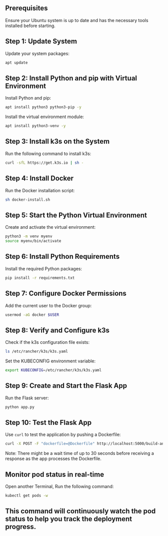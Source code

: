 ## Prerequisites
Ensure your Ubuntu system is up to date and has the necessary tools installed before starting.


## Step 1: Update System
Update your system packages:
```bash
apt update
```

## Step 2: Install Python and pip with Virtual Environment
Install Python and pip:
```bash
apt install python3 python3-pip -y
```
Install the virtual environment module:
```bash
apt install python3-venv -y
```

## Step 3: Install k3s on the System
Run the following command to install k3s:
```bash
curl -sfL https://get.k3s.io | sh -
```

## Step 4: Install Docker
Run the Docker installation script:
```bash
sh docker-install.sh
```

## Step 5: Start the Python Virtual Environment
Create and activate the virtual environment:
```bash
python3 -m venv myenv
source myenv/bin/activate
```

## Step 6: Install Python Requirements
Install the required Python packages:
```bash
pip install -r requirements.txt
```

## Step 7: Configure Docker Permissions
Add the current user to the Docker group:
```bash
usermod -aG docker $USER
```

## Step 8: Verify and Configure k3s
Check if the k3s configuration file exists:
```bash
ls /etc/rancher/k3s/k3s.yaml
```
Set the KUBECONFIG environment variable:
```bash
export KUBECONFIG=/etc/rancher/k3s/k3s.yaml
```

## Step 9: Create and Start the Flask App
Run the Flask server:
```bash
python app.py
```

## Step 10: Test the Flask App
Use `curl` to test the application by pushing a Dockerfile:
```bash
curl -X POST -F "dockerfile=@Dockerfile" http://localhost:5000/build-and-deploy
```
Note: There might be a wait time of up to 30 seconds before receiving a response as the app processes the Dockerfile.
## Monitor pod status in real-time
Open another Terminal, Run the following command:
```bash
kubectl get pods -w
```
## This command will continuously watch the pod status to help you track the deployment progress.